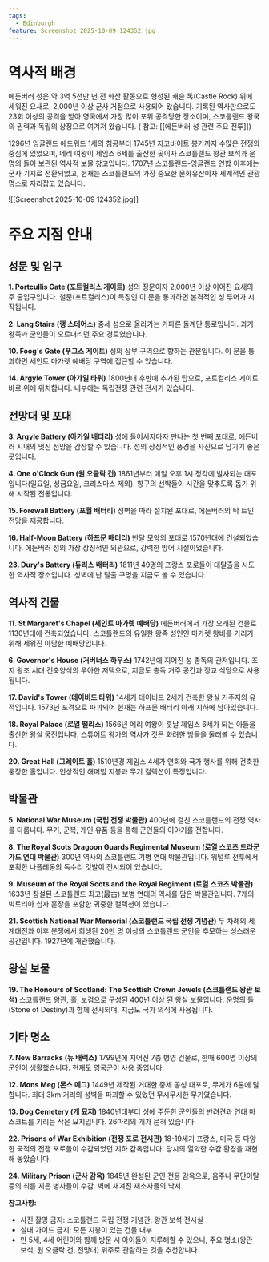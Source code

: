 ```yaml
---
tags:
  - Edinburgh
feature: Screenshot 2025-10-09 124352.jpg
---
```


# 역사적 배경

에든버러 성은 약 3억 5천만 년 전 화산 활동으로 형성된 캐슬 록(Castle Rock) 위에 세워진 요새로, 2,000년 이상 군사 거점으로 사용되어 왔습니다. 기록된 역사만으로도 23회 이상의 공격을 받아 영국에서 가장 많이 포위 공격당한 장소이며, 스코틀랜드 왕국의 권력과 독립의 상징으로 여겨져 왔습니다.
( 참고: [[에든버러 성 관련 주요 전투]])

1296년 잉글랜드 에드워드 1세의 침공부터 1745년 자코바이트 봉기까지 수많은 전쟁의 중심에 있었으며, 메리 여왕이 제임스 6세를 출산한 곳이자 스코틀랜드 왕관 보석과 운명의 돌이 보관된 역사적 보물 창고입니다. 1707년 스코틀랜드-잉글랜드 연합 이후에는 군사 기지로 전환되었고, 현재는 스코틀랜드의 가장 중요한 문화유산이자 세계적인 관광 명소로 자리잡고 있습니다.



![[Screenshot 2025-10-09 124352.jpg]]

# 주요 지점 안내
## 성문 및 입구

**1. Portcullis Gate (포트컬리스 게이트)** 성의 정문이자 2,000년 이상 이어진 요새의 주 출입구입니다. 철문(포트컬리스)이 특징인 이 문을 통과하면 본격적인 성 투어가 시작됩니다.

**2. Lang Stairs (랭 스테어스)** 중세 성으로 올라가는 가파른 돌계단 통로입니다. 과거 왕족과 군인들이 오르내리던 주요 경로였습니다.

**10. Foog's Gate (푸그스 게이트)** 성의 상부 구역으로 향하는 관문입니다. 이 문을 통과하면 세인트 마가렛 예배당 구역에 접근할 수 있습니다.

**14. Argyle Tower (아가일 타워)** 1800년대 후반에 추가된 탑으로, 포트컬리스 게이트 바로 위에 위치합니다. 내부에는 독립전쟁 관련 전시가 있습니다.

## 전망대 및 포대

**3. Argyle Battery (아가일 배터리)** 성에 들어서자마자 만나는 첫 번째 포대로, 에든버러 시내의 멋진 전망을 감상할 수 있습니다. 성의 상징적인 풍경을 사진으로 남기기 좋은 곳입니다.

**4. One o'Clock Gun (원 오클락 건)** 1861년부터 매일 오후 1시 정각에 발사되는 대포입니다(일요일, 성금요일, 크리스마스 제외). 항구의 선박들이 시간을 맞추도록 돕기 위해 시작된 전통입니다.

**15. Forewall Battery (포월 배터리)** 성벽을 따라 설치된 포대로, 에든버러의 탁 트인 전망을 제공합니다.

**16. Half-Moon Battery (하프문 배터리)** 반달 모양의 포대로 1570년대에 건설되었습니다. 에든버러 성의 가장 상징적인 외관으로, 강력한 방어 시설이었습니다.

**23. Dury's Battery (듀리스 배터리)** 1811년 49명의 프랑스 포로들이 대탈출을 시도한 역사적 장소입니다. 성벽에 난 탈출 구멍을 지금도 볼 수 있습니다.

## 역사적 건물

**11. St Margaret's Chapel (세인트 마가렛 예배당)** 에든버러에서 가장 오래된 건물로 1130년대에 건축되었습니다. 스코틀랜드의 유일한 왕족 성인인 마가렛 왕비를 기리기 위해 세워진 아담한 예배당입니다.

**6. Governor's House (거버너스 하우스)** 1742년에 지어진 성 총독의 관저입니다. 조지 왕조 시대 건축양식의 우아한 저택으로, 지금도 총독 거주 공간과 장교 식당으로 사용됩니다.

**17. David's Tower (데이비드 타워)** 14세기 데이비드 2세가 건축한 왕실 거주지의 유적입니다. 1573년 포격으로 파괴되어 현재는 하프문 배터리 아래 지하에 남아있습니다.

**18. Royal Palace (로열 팰리스)** 1566년 메리 여왕이 훗날 제임스 6세가 되는 아들을 출산한 왕실 궁전입니다. 스튜어트 왕가의 역사가 깃든 화려한 방들을 둘러볼 수 있습니다.

**20. Great Hall (그레이트 홀)** 1510년경 제임스 4세가 연회와 국가 행사를 위해 건축한 웅장한 홀입니다. 인상적인 해머빔 지붕과 무기 컬렉션이 특징입니다.

## 박물관

**5. National War Museum (국립 전쟁 박물관)** 400년에 걸친 스코틀랜드의 전쟁 역사를 다룹니다. 무기, 군복, 개인 유품 등을 통해 군인들의 이야기를 전합니다.

**8. The Royal Scots Dragoon Guards Regimental Museum (로열 스코츠 드라군 가드 연대 박물관)** 300년 역사의 스코틀랜드 기병 연대 박물관입니다. 워털루 전투에서 포획한 나폴레옹의 독수리 깃발이 전시되어 있습니다.

**9. Museum of the Royal Scots and the Royal Regiment (로열 스코츠 박물관)** 1633년 창설된 스코틀랜드 최고(最古) 보병 연대의 역사를 담은 박물관입니다. 7개의 빅토리아 십자 훈장을 포함한 귀중한 컬렉션이 있습니다.

**21. Scottish National War Memorial (스코틀랜드 국립 전쟁 기념관)** 두 차례의 세계대전과 이후 분쟁에서 희생된 20만 명 이상의 스코틀랜드 군인을 추모하는 성스러운 공간입니다. 1927년에 개관했습니다.

## 왕실 보물

**19. The Honours of Scotland: The Scottish Crown Jewels (스코틀랜드 왕관 보석)** 스코틀랜드 왕관, 홀, 보검으로 구성된 400년 이상 된 왕실 보물입니다. 운명의 돌(Stone of Destiny)과 함께 전시되며, 지금도 국가 의식에 사용됩니다.

## 기타 명소

**7. New Barracks (뉴 배럭스)** 1799년에 지어진 7층 병영 건물로, 한때 600명 이상의 군인이 생활했습니다. 현재도 영국군이 사용 중입니다.

**12. Mons Meg (몬스 메그)** 1449년 제작된 거대한 중세 공성 대포로, 무게가 6톤에 달합니다. 최대 3km 거리의 성벽을 파괴할 수 있었던 무시무시한 무기였습니다.

**13. Dog Cemetery (개 묘지)** 1840년대부터 성에 주둔한 군인들의 반려견과 연대 마스코트를 기리는 작은 묘지입니다. 26마리의 개가 묻혀 있습니다.

**22. Prisons of War Exhibition (전쟁 포로 전시관)** 18-19세기 프랑스, 미국 등 다양한 국적의 전쟁 포로들이 수감되었던 지하 감옥입니다. 당시의 열악한 수감 환경을 재현해 놓았습니다.

**24. Military Prison (군사 감옥)** 1845년 완성된 군인 전용 감옥으로, 음주나 무단이탈 등의 죄를 지은 병사들이 수감. 벽에 새겨진 재소자들의 낙서.

**참고사항:**
- 사진 촬영 금지: 스코틀랜드 국립 전쟁 기념관, 왕관 보석 전시실
- 실내 가이드 금지: 모든 지붕이 있는 건물 내부
- 만 5세, 4세 어린이와 함께 방문 시 아이들이 지루해할 수 있으니, 주요 명소(왕관 보석, 원 오클락 건, 전망대) 위주로 관람하는 것을 추천합니다.